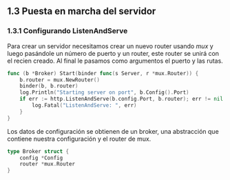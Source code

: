 ## 1.3 Puesta en marcha del servidor

### 1.3.1 Configurando ListenAndServe

Para crear un servidor necesitamos crear un nuevo router usando *mux* y luego
pasándole un número de puerto y un router, este router se unirá con el recien
creado. Al final le pasamos como argumentos el puerto y las rutas.

``` go
func (b *Broker) Start(binder func(s Server, r *mux.Router)) {
    b.router = mux.NewRouter()
    binder(b, b.router)
    log.Println("Starting server on port", b.Config().Port)
    if err := http.ListenAndServe(b.config.Port, b.router); err != nil {
        log.Fatal("ListenAndServe: ", err)
    }
}
```

Los datos de configuración se obtienen de un broker, una abstracción que
contiene nuestra configuración y el router de mux.

``` go
type Broker struct {
    config *Config
    router *mux.Router
}
```

